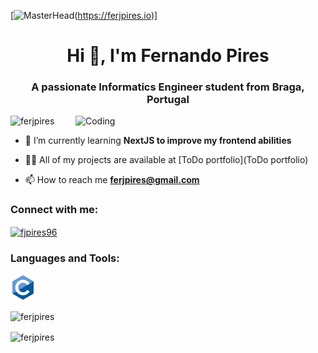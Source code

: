 [![MasterHead](https://giphy.com/gifs/typography-bug-feature-gDPxwdP6SKFnsWDJ2u)(https://ferjpires.io)]
<h1 align="center">Hi 👋, I'm Fernando Pires</h1>
<h3 align="center">A passionate Informatics Engineer student from Braga, Portugal</h3>
<img align="right" alt="Coding" width="400" src="https://cdn.dribbble.com/users/1162077/screenshots/3848914/programmer.gif">

<p align="left"> <img src="https://komarev.com/ghpvc/?username=ferjpires&label=Profile%20views&color=0e75b6&style=flat" alt="ferjpires" /> </p>

- 🌱 I’m currently learning **NextJS to improve my frontend abilities**

- 👨‍💻 All of my projects are available at [ToDo portfolio](ToDo portfolio)

- 📫 How to reach me **ferjpires@gmail.com**

<h3 align="left">Connect with me:</h3>
<p align="left">
<a href="https://instagram.com/fjpires96" target="blank"><img align="center" src="https://raw.githubusercontent.com/rahuldkjain/github-profile-readme-generator/master/src/images/icons/Social/instagram.svg" alt="fjpires96" height="30" width="40" /></a>
</p>

<h3 align="left">Languages and Tools:</h3>
<p align="left"> <a href="https://www.cprogramming.com/" target="_blank" rel="noreferrer"> <img src="https://raw.githubusercontent.com/devicons/devicon/master/icons/c/c-original.svg" alt="c" width="40" height="40"/> </a> </p>

<p><img align="center" src="https://github-readme-stats.vercel.app/api/top-langs?username=ferjpires&show_icons=true&locale=en&layout=compact" alt="ferjpires" /></p>

<p><img align="center" src="https://github-readme-streak-stats.herokuapp.com/?user=ferjpires&" alt="ferjpires" /></p>

